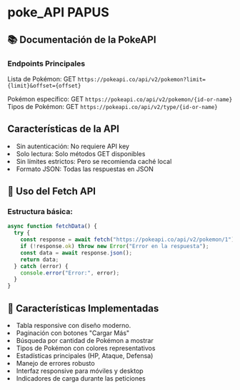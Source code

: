 # poke_API PAPUS

## 📚 Documentación de la PokeAPI

### Endpoints Principales

Lista de Pokémon: GET `https://pokeapi.co/api/v2/pokemon?limit={limit}&offset={offset}`

Pokémon específico: GET `https://pokeapi.co/api/v2/pokemon/{id-or-name}`
Tipos de Pokémon: GET `https://pokeapi.co/api/v2/type/{id-or-name}`

## Características de la API

<li > Sin autenticación: No requiere API key

<li >  Solo lectura: Solo métodos GET disponibles

<li > Sin límites estrictos: Pero se recomienda caché local

<li > Formato JSON: Todas las respuestas en JSON

## 🔧 Uso del Fetch API

### Estructura básica:

```javascript
async function fetchData() {
  try {
    const response = await fetch("https://pokeapi.co/api/v2/pokemon/1");
    if (!response.ok) throw new Error("Error en la respuesta");
    const data = await response.json();
    return data;
  } catch (error) {
    console.error("Error:", error);
  }
}
```

## 🎯 Características Implementadas

<li > Tabla responsive con diseño moderno.

<li > Paginación con botones "Cargar Más"

<li > Búsqueda por cantidad de Pokémon a mostrar

<li > Tipos de Pokémon con colores representativos

<li > Estadísticas principales (HP, Ataque, Defensa)

<li > Manejo de errores robusto

<li > Interfaz responsive para móviles y desktop

<li >Indicadores de carga durante las peticiones
